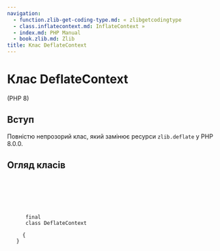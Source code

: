 ```yaml
---
navigation:
  - function.zlib-get-coding-type.md: « zlibgetcodingtype
  - class.inflatecontext.md: InflateContext »
  - index.md: PHP Manual
  - book.zlib.md: Zlib
title: Клас DeflateContext
---
```

# Клас DeflateContext

(PHP 8)

## Вступ

Повністю непрозорий клас, який замінює ресурси `zlib.deflate` у PHP 8.0.0.

## Огляд класів

```synopsis

     
    

    
     
      final
      class DeflateContext
     
     {
   }
```
